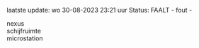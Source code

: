 laatste update: 
wo 30-08-2023 23:21   uur 
Status: FAALT - fout - 
<div class="service R">nexus</div><div class="service Y">schijfruimte</div><div class="service R">microstation</div>